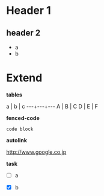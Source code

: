 # Header 1

## header 2

* a
* b

# Extend

__tables__

  a | b | c
 ---+---+---
  A | B | C
  D | E | F

__fenced-code__

```
code block
```

__autolink__

http://www.google.co.jp

__task__

* [ ] a
* [x] b

